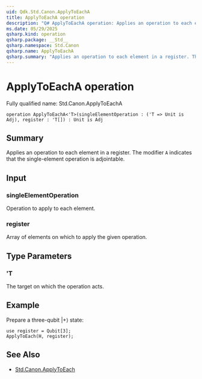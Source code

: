 ```yaml
---
uid: Qdk.Std.Canon.ApplyToEachA
title: ApplyToEachA operation
description: "Q# ApplyToEachA operation: Applies an operation to each element in a register. The modifier `A` indicates that the single-element operation is adjointable."
ms.date: 05/29/2025
qsharp.kind: operation
qsharp.package: __Std__
qsharp.namespace: Std.Canon
qsharp.name: ApplyToEachA
qsharp.summary: "Applies an operation to each element in a register. The modifier `A` indicates that the single-element operation is adjointable."
---
```


# ApplyToEachA operation

Fully qualified name: Std.Canon.ApplyToEachA

```qsharp
operation ApplyToEachA<'T>(singleElementOperation : ('T => Unit is Adj), register : 'T[]) : Unit is Adj
```

## Summary
Applies an operation to each element in a register.
The modifier `A` indicates that the single-element operation is adjointable.

## Input
### singleElementOperation
Operation to apply to each element.
### register
Array of elements on which to apply the given operation.

## Type Parameters
### 'T
The target on which the operation acts.

## Example
Prepare a three-qubit |+⟩ state:
```qsharp
use register = Qubit[3];
ApplyToEach(H, register);
```

## See Also
- [Std.Canon.ApplyToEach](xref:Qdk.Std.Canon.ApplyToEach)

